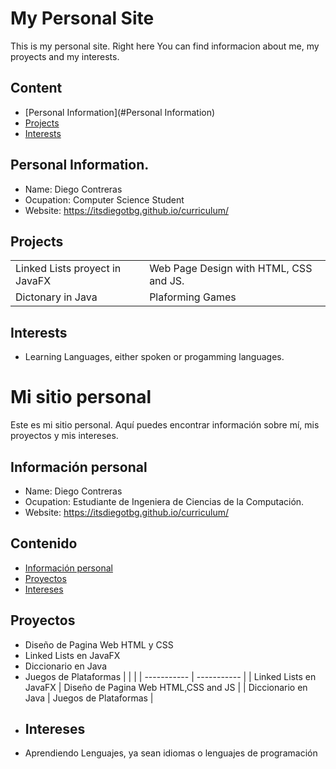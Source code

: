 #  My Personal Site

This is my personal site. Right here You can find informacion about me, 
my proyects and my interests.

## Content
* [Personal Information](#Personal Information)
* [Projects](#projects)
* [Interests](#interests)
## Personal Information.
* Name: Diego Contreras
* Ocupation: Computer Science Student
* Website: https://itsdiegotbg.github.io/curriculum/
## Projects
| | |
| ----------- | ----------- |
|  Linked Lists proyect in JavaFX | Web Page Design with HTML, CSS and JS. |
| Dictonary in Java | Plaforming Games |
## Interests
* Learning Languages, either spoken or progamming languages.

  
# Mi sitio personal

Este es mi sitio personal. Aquí puedes encontrar información sobre mí, mis
proyectos y mis intereses.

## Información personal
* Name: Diego Contreras
* Ocupation: Estudiante de Ingeniera de Ciencias de la Computación.
* Website: https://itsdiegotbg.github.io/curriculum/
## Contenido
* [Información personal](#información-personal)
* [Proyectos](#proyectos)
* [Intereses](#intereses)
## Proyectos
* Diseño de Pagina Web HTML y CSS
* Linked Lists en JavaFX 
* Diccionario en Java
* Juegos de Plataformas
| | |
| ----------- | ----------- |
|  Linked Lists en JavaFX | Diseño de Pagina Web HTML,CSS and JS |
| Diccionario en Java | Juegos de Plataformas |
* ## Intereses
* Aprendiendo Lenguajes, ya sean idiomas o lenguajes de programación 
